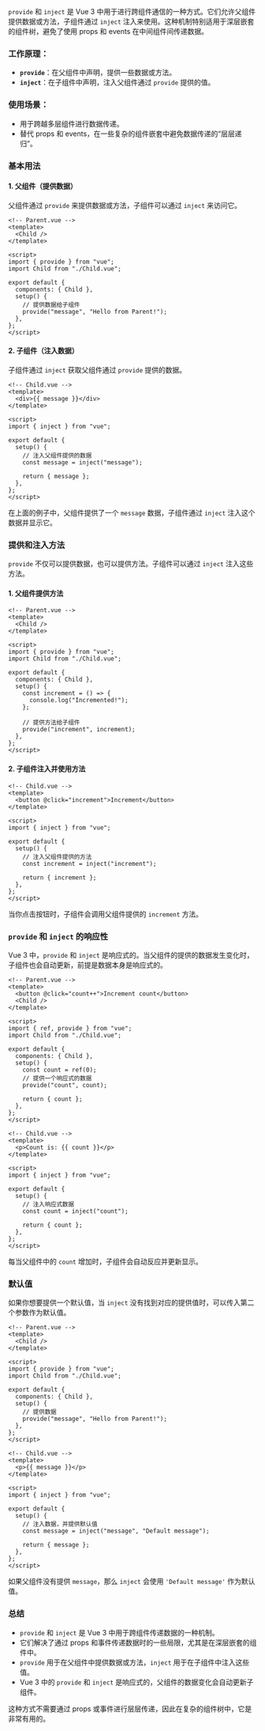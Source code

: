 `provide` 和 `inject` 是 Vue 3 中用于进行跨组件通信的一种方式。它们允许父组件提供数据或方法，子组件通过 `inject` 注入来使用。这种机制特别适用于深层嵌套的组件树，避免了使用 props 和 events 在中间组件间传递数据。

### 工作原理：

- **`provide`**：在父组件中声明，提供一些数据或方法。
- **`inject`**：在子组件中声明，注入父组件通过 `provide` 提供的值。

### 使用场景：

- 用于跨越多层组件进行数据传递。
- 替代 props 和 events，在一些复杂的组件嵌套中避免数据传递的“层层递归”。

### 基本用法

#### 1. 父组件（提供数据）

父组件通过 `provide` 来提供数据或方法，子组件可以通过 `inject` 来访问它。

```vue
<!-- Parent.vue -->
<template>
  <Child />
</template>

<script>
import { provide } from "vue";
import Child from "./Child.vue";

export default {
  components: { Child },
  setup() {
    // 提供数据给子组件
    provide("message", "Hello from Parent!");
  },
};
</script>
```

#### 2. 子组件（注入数据）

子组件通过 `inject` 获取父组件通过 `provide` 提供的数据。

```vue
<!-- Child.vue -->
<template>
  <div>{{ message }}</div>
</template>

<script>
import { inject } from "vue";

export default {
  setup() {
    // 注入父组件提供的数据
    const message = inject("message");

    return { message };
  },
};
</script>
```

在上面的例子中，父组件提供了一个 `message` 数据，子组件通过 `inject` 注入这个数据并显示它。

### 提供和注入方法

`provide` 不仅可以提供数据，也可以提供方法。子组件可以通过 `inject` 注入这些方法。

#### 1. 父组件提供方法

```vue
<!-- Parent.vue -->
<template>
  <Child />
</template>

<script>
import { provide } from "vue";
import Child from "./Child.vue";

export default {
  components: { Child },
  setup() {
    const increment = () => {
      console.log("Incremented!");
    };

    // 提供方法给子组件
    provide("increment", increment);
  },
};
</script>
```

#### 2. 子组件注入并使用方法

```vue
<!-- Child.vue -->
<template>
  <button @click="increment">Increment</button>
</template>

<script>
import { inject } from "vue";

export default {
  setup() {
    // 注入父组件提供的方法
    const increment = inject("increment");

    return { increment };
  },
};
</script>
```

当你点击按钮时，子组件会调用父组件提供的 `increment` 方法。

### `provide` 和 `inject` 的响应性

Vue 3 中，`provide` 和 `inject` 是响应式的。当父组件的提供的数据发生变化时，子组件也会自动更新，前提是数据本身是响应式的。

```vue
<!-- Parent.vue -->
<template>
  <button @click="count++">Increment count</button>
  <Child />
</template>

<script>
import { ref, provide } from "vue";
import Child from "./Child.vue";

export default {
  components: { Child },
  setup() {
    const count = ref(0);
    // 提供一个响应式的数据
    provide("count", count);

    return { count };
  },
};
</script>
```

```vue
<!-- Child.vue -->
<template>
  <p>Count is: {{ count }}</p>
</template>

<script>
import { inject } from "vue";

export default {
  setup() {
    // 注入响应式数据
    const count = inject("count");

    return { count };
  },
};
</script>
```

每当父组件中的 `count` 增加时，子组件会自动反应并更新显示。

### 默认值

如果你想要提供一个默认值，当 `inject` 没有找到对应的提供值时，可以传入第二个参数作为默认值。

```vue
<!-- Parent.vue -->
<template>
  <Child />
</template>

<script>
import { provide } from "vue";
import Child from "./Child.vue";

export default {
  components: { Child },
  setup() {
    // 提供数据
    provide("message", "Hello from Parent!");
  },
};
</script>
```

```vue
<!-- Child.vue -->
<template>
  <p>{{ message }}</p>
</template>

<script>
import { inject } from "vue";

export default {
  setup() {
    // 注入数据，并提供默认值
    const message = inject("message", "Default message");

    return { message };
  },
};
</script>
```

如果父组件没有提供 `message`，那么 `inject` 会使用 `'Default message'` 作为默认值。

### 总结

- `provide` 和 `inject` 是 Vue 3 中用于跨组件传递数据的一种机制。
- 它们解决了通过 props 和事件传递数据时的一些局限，尤其是在深层嵌套的组件中。
- `provide` 用于在父组件中提供数据或方法，`inject` 用于在子组件中注入这些值。
- Vue 3 中的 `provide` 和 `inject` 是响应式的，父组件的数据变化会自动更新子组件。

这种方式不需要通过 props 或事件进行层层传递，因此在复杂的组件树中，它是非常有用的。
